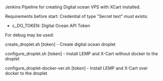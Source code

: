Jenkins Pipeline for creating Digital ocean VPS with XCart installed.

Requirements before start:
Credential of type "Secret text" must exists:
 - c_DO_TOKEN: Digital Ocean API Token


For debug may be used:

create_droplet.sh [token] - Create digital ocean droplet

configure_droplet.sh [token] - Install LEMP and X-Cart without docker to the droplet 

configure_droplet-docker-ver.sh [token] - Install LEMP and X-Cart over docker to the droplet 
 